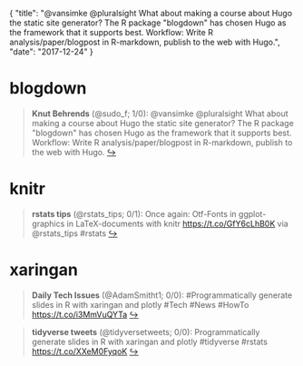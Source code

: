 {
  "title": "@vansimke @pluralsight What about making a course about Hugo the static site generator? The R package \"blogdown\" has chosen Hugo as the framework that it supports best. Workflow: Write R analysis/paper/blogpost in R-markdown, publish to the web with Hugo.",
  "date": "2017-12-24"
}

# blogdown

> **Knut Behrends** (@sudo_f; 1/0): @vansimke @pluralsight What about making a course about Hugo the static site generator? The R package "blogdown" has chosen Hugo as the framework that it supports best. Workflow: Write R analysis/paper/blogpost in R-markdown, publish to the web with Hugo.  [&#8618;](https://twitter.com/xieyihui/status/944589669949468672)

<!-- -->


# knitr

> **rstats tips** (@rstats_tips; 0/1): Once again: Otf-Fonts in ggplot-graphics in LaTeX-documents with knitr https://t.co/GfY6cLhB0K via @rstats_tips #rstats  [&#8618;](https://twitter.com/xieyihui/status/944565916347617280)

<!-- -->


# xaringan

> **Daily Tech Issues** (@AdamSmitht1; 0/0): #Programmatically generate slides in R with xaringan and plotly
#Tech #News #HowTo
https://t.co/i3MmVuQYTa  [&#8618;](https://twitter.com/xieyihui/status/944421147914973187)

<!-- -->


> **tidyverse tweets** (@tidyversetweets; 0/0): Programmatically generate slides in R with xaringan and plotly #tidyverse #rstats https://t.co/XXeM0FyqoK  [&#8618;](https://twitter.com/xieyihui/status/943554223169507328)

<!-- -->


